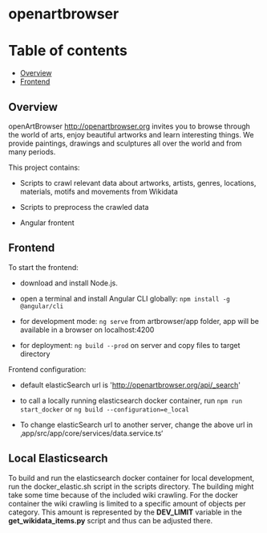# openartbrowser

# Table of contents

- [Overview](#overview)
- [Frontend](#frontend)

## Overview

openArtBrowser <http://openartbrowser.org> invites you to browse through the world of arts, enjoy beautiful artworks and learn interesting things. We provide paintings, drawings and sculptures all over the world and from many periods.

This project contains:

- Scripts to crawl relevant data about artworks, artists, genres, locations, materials, motifs and movements from Wikidata

- Scripts to preprocess the crawled data

- Angular frontent

## Frontend

To start the frontend:

- download and install Node.js.
- open a terminal and install Angular CLI globally: `npm install -g @angular/cli`

- for development mode: `ng serve` from artbrowser/app folder, app will be available in a browser on localhost:4200

- for deployment: `ng build --prod` on server and copy files to target directory

Frontend configuration:

- default elasticSearch url is 'http://openartbrowser.org/api/_search'

- to call a locally running elasticsearch docker container, run `npm run start_docker` or `ng build --configuration=e_local`

- To change elasticSearch url to another server, change the above url in ‚app/src/app/core/services/data.service.ts‘

## Local Elasticsearch

To build and run the elasticsearch docker container for local development, run the docker_elastic.sh script in the scripts
directory. The building might take some time because of the included wiki crawling. For the docker container
the wiki crawling is limited to a specific amount of objects per category. This amount is represented by the **DEV_LIMIT**
variable in the **get_wikidata_items.py** script and thus can be adjusted there.
